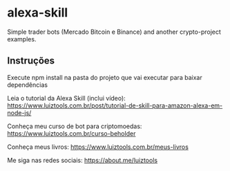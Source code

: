# alexa-skill
Simple trader bots (Mercado Bitcoin e Binance) and another crypto-project examples.

## Instruções

Execute npm install na pasta do projeto que vai executar para baixar dependências

Leia o tutorial da Alexa Skill (inclui vídeo): https://www.luiztools.com.br/post/tutorial-de-skill-para-amazon-alexa-em-node-js/

Conheça meu curso de bot para criptomoedas: https://www.luiztools.com.br/curso-beholder

Conheça meus livros: https://www.luiztools.com.br/meus-livros

Me siga nas redes sociais: https://about.me/luiztools
